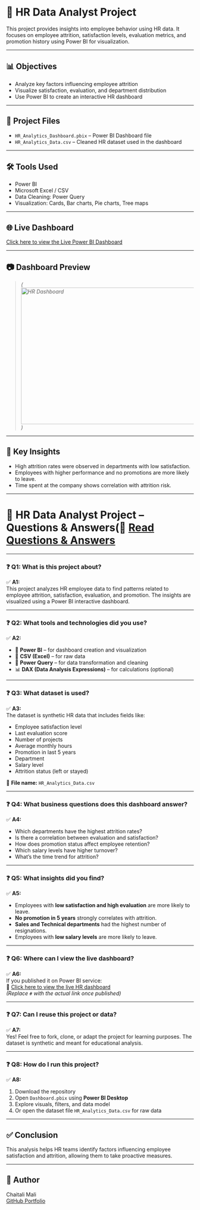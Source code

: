# 💼 HR Data Analyst Project

This project provides insights into employee behavior using HR data. It focuses on employee attrition, satisfaction levels, evaluation metrics, and promotion history using Power BI for visualization.

---

## 📊 Objectives

- Analyze key factors influencing employee attrition
- Visualize satisfaction, evaluation, and department distribution
- Use Power BI to create an interactive HR dashboard

---

## 📁 Project Files

- `HR_Analytics_Dashboard.pbix` – Power BI Dashboard file
- `HR_Analytics_Data.csv` – Cleaned HR dataset used in the dashboard

---

## 🛠 Tools Used

- Power BI
- Microsoft Excel / CSV
- Data Cleaning: Power Query
- Visualization: Cards, Bar charts, Pie charts, Tree maps

---

## 🌐 Live Dashboard

[Click here to view the Live Power BI Dashboard](https://app.powerbi.com/view?r=XXXXXX)


---
## 📷 Dashboard Preview

> *(<img width="632" height="366" alt="HR Dashboard" src="https://github.com/user-attachments/assets/b59e6a36-98be-40ac-90ff-e58eee2d58c1" />)*

---
## 📌 Key Insights

- High attrition rates were observed in departments with low satisfaction.
- Employees with higher performance and no promotions are more likely to leave.
- Time spent at the company shows correlation with attrition risk.

---
# 📘 HR Data Analyst Project – Questions & Answers(📘 [Read Questions & Answers](QA.md)

---

### ❓ Q1: What is this project about?

✅ **A1:**  
This project analyzes HR employee data to find patterns related to employee attrition, satisfaction, evaluation, and promotion. The insights are visualized using a Power BI interactive dashboard.

---

### ❓ Q2: What tools and technologies did you use?

✅ **A2:**

- 🧩 **Power BI** – for dashboard creation and visualization  
- 📄 **CSV (Excel)** – for raw data  
- 🧼 **Power Query** – for data transformation and cleaning  
- 📊 **DAX (Data Analysis Expressions)** – for calculations (optional)

---

### ❓ Q3: What dataset is used?

✅ **A3:**  
The dataset is synthetic HR data that includes fields like:

- Employee satisfaction level  
- Last evaluation score  
- Number of projects  
- Average monthly hours  
- Promotion in last 5 years  
- Department  
- Salary level  
- Attrition status (left or stayed)

📄 **File name:** `HR_Analytics_Data.csv`

---

### ❓ Q4: What business questions does this dashboard answer?

✅ **A4:**

- Which departments have the highest attrition rates?  
- Is there a correlation between evaluation and satisfaction?  
- How does promotion status affect employee retention?  
- Which salary levels have higher turnover?  
- What’s the time trend for attrition?

---

### ❓ Q5: What insights did you find?

✅ **A5:**

- Employees with **low satisfaction and high evaluation** are more likely to leave.  
- **No promotion in 5 years** strongly correlates with attrition.  
- **Sales and Technical departments** had the highest number of resignations.  
- Employees with **low salary levels** are more likely to leave.

---

### ❓ Q6: Where can I view the live dashboard?

✅ **A6:**  
If you published it on Power BI service:  
🔗 [Click here to view the live HR dashboard](#)  
*(Replace `#` with the actual link once published)*

---

### ❓ Q7: Can I reuse this project or data?

✅ **A7:**  
Yes! Feel free to fork, clone, or adapt the project for learning purposes. The dataset is synthetic and meant for educational analysis.

---

### ❓ Q8: How do I run this project?

✅ **A8:**

1. Download the repository  
2. Open `Dashboard.pbix` using **Power BI Desktop**  
3. Explore visuals, filters, and data model  
4. Or open the dataset file `HR_Analytics_Data.csv` for raw data

---


## ✅ Conclusion

This analysis helps HR teams identify factors influencing employee satisfaction and attrition, allowing them to take proactive measures.

---

## 🔗 Author

Chaitali Mali  
[GitHub Portfolio](https://github.com/Chaitali-mali)  
